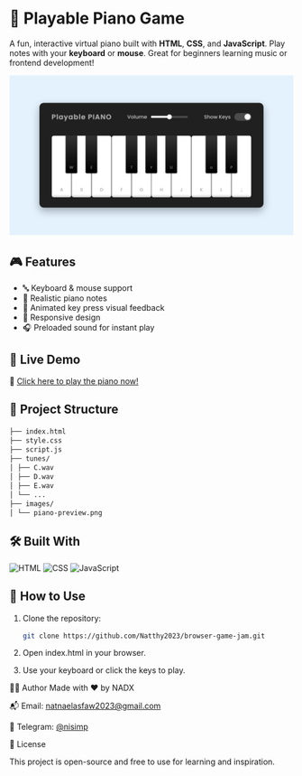 # 🎹 Playable Piano Game

A fun, interactive virtual piano built with **HTML**, **CSS**, and **JavaScript**. Play notes with your **keyboard** or **mouse**. Great for beginners learning music or frontend development!

![Piano Demo](images/piano-preview.png)



## 🎮 Features

- 🔤 Keyboard & mouse support  
- 🎼 Realistic piano notes  
- 🎨 Animated key press visual feedback  
- 📱 Responsive design  
- 🎧 Preloaded sound for instant play


## 🚀 Live Demo

🔗 [Click here to play the piano now!](https://nadxgames.netlify.app/piano/)  



## 📂 Project Structure

```Playable-Piano/
├── index.html
├── style.css 
├── script.js 
├── tunes/ 
│ ├── C.wav
│ ├── D.wav
│ ├── E.wav
│ └── ...
├── images/
│ └── piano-preview.png
```



## 🛠️ Built With

![HTML](https://img.shields.io/badge/HTML-5-orange?logo=html5)
![CSS](https://img.shields.io/badge/CSS-3-blue?logo=css3)
![JavaScript](https://img.shields.io/badge/JavaScript-ES6-yellow?logo=javascript)



## 🧠 How to Use

1. Clone the repository:
   ```bash
   git clone https://github.com/Natthy2023/browser-game-jam.git
   ```
2. Open index.html in your browser.

3. Use your keyboard or click the keys to play.

👨‍💻 Author
Made with ❤️ by NADX

📬 Email: [natnaelasfaw2023@gmail.com](mailto:natnaelasfaw2023@gmail.com)  

💬 Telegram: [@nisimp](https://t.me/nisimp)

📄 License

This project is open-source and free to use for learning and inspiration.

